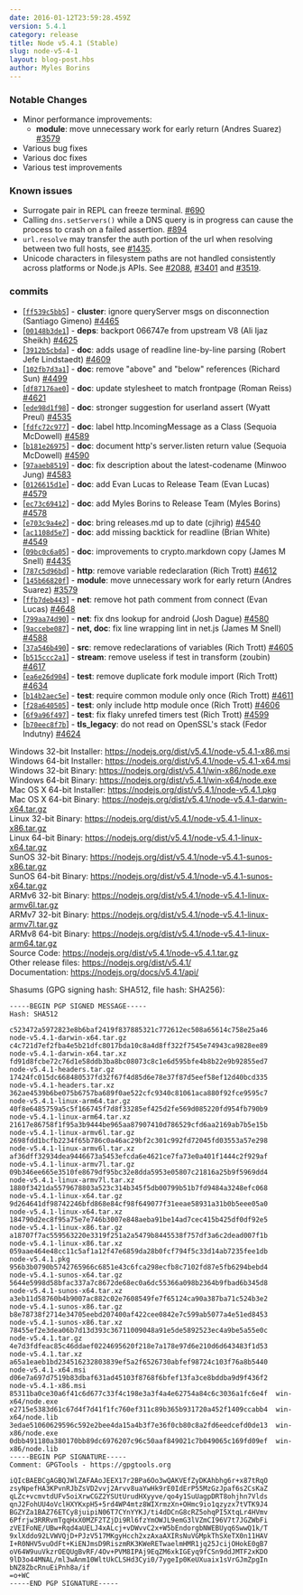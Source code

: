 ```yaml
---
date: 2016-01-12T23:59:28.459Z
version: 5.4.1
category: release
title: Node v5.4.1 (Stable)
slug: node-v5-4-1
layout: blog-post.hbs
author: Myles Borins
---
```


### Notable Changes

* Minor performance improvements:
  - **module**: move unnecessary work for early return (Andres Suarez) [#3579](https://github.com/nodejs/node/pull/3579)
* Various bug fixes
* Various doc fixes
* Various test improvements

### Known issues

* Surrogate pair in REPL can freeze terminal. [#690](https://github.com/nodejs/node/issues/690)
* Calling `dns.setServers()` while a DNS query is in progress can cause the process to crash on a failed assertion. [#894](https://github.com/nodejs/node/issues/894)
* `url.resolve` may transfer the auth portion of the url when resolving between two full hosts, see [#1435](https://github.com/nodejs/node/issues/1435).
* Unicode characters in filesystem paths are not handled consistently across platforms or Node.js APIs. See [#2088](https://github.com/nodejs/node/issues/2088), [#3401](https://github.com/nodejs/node/issues/3401) and [#3519](https://github.com/nodejs/node/issues/3519).

### commits

* [[`ff539c5bb5`](https://github.com/nodejs/node/commit/ff539c5bb5)] - **cluster**: ignore queryServer msgs on disconnection (Santiago Gimeno) [#4465](https://github.com/nodejs/node/pull/4465)
* [[`00148b3de1`](https://github.com/nodejs/node/commit/00148b3de1)] - **deps**: backport 066747e from upstream V8 (Ali Ijaz Sheikh) [#4625](https://github.com/nodejs/node/pull/4625)
* [[`3912b5cbda`](https://github.com/nodejs/node/commit/3912b5cbda)] - **doc**: adds usage of readline line-by-line parsing (Robert Jefe Lindstaedt) [#4609](https://github.com/nodejs/node/pull/4609)
* [[`102fb7d3a1`](https://github.com/nodejs/node/commit/102fb7d3a1)] - **doc**: remove "above" and "below" references (Richard Sun) [#4499](https://github.com/nodejs/node/pull/4499)
* [[`df87176ae0`](https://github.com/nodejs/node/commit/df87176ae0)] - **doc**: update stylesheet to match frontpage (Roman Reiss) [#4621](https://github.com/nodejs/node/pull/4621)
* [[`ede98d1f98`](https://github.com/nodejs/node/commit/ede98d1f98)] - **doc**: stronger suggestion for userland assert (Wyatt Preul) [#4535](https://github.com/nodejs/node/pull/4535)
* [[`fdfc72c977`](https://github.com/nodejs/node/commit/fdfc72c977)] - **doc**: label http.IncomingMessage as a Class (Sequoia McDowell) [#4589](https://github.com/nodejs/node/pull/4589)
* [[`b181e26975`](https://github.com/nodejs/node/commit/b181e26975)] - **doc**: document http's server.listen return value (Sequoia McDowell) [#4590](https://github.com/nodejs/node/pull/4590)
* [[`97aaeb8519`](https://github.com/nodejs/node/commit/97aaeb8519)] - **doc**: fix description about the latest-codename (Minwoo Jung) [#4583](https://github.com/nodejs/node/pull/4583)
* [[`0126615d1e`](https://github.com/nodejs/node/commit/0126615d1e)] - **doc**: add Evan Lucas to Release Team (Evan Lucas) [#4579](https://github.com/nodejs/node/pull/4579)
* [[`ec73c69412`](https://github.com/nodejs/node/commit/ec73c69412)] - **doc**: add Myles Borins to Release Team (Myles Borins) [#4578](https://github.com/nodejs/node/pull/4578)
* [[`e703c9a4e2`](https://github.com/nodejs/node/commit/e703c9a4e2)] - **doc**: bring releases.md up to date (cjihrig) [#4540](https://github.com/nodejs/node/pull/4540)
* [[`ac1108d5e7`](https://github.com/nodejs/node/commit/ac1108d5e7)] - **doc**: add missing backtick for readline (Brian White) [#4549](https://github.com/nodejs/node/pull/4549)
* [[`09bc0c6a05`](https://github.com/nodejs/node/commit/09bc0c6a05)] - **doc**: improvements to crypto.markdown copy (James M Snell) [#4435](https://github.com/nodejs/node/pull/4435)
* [[`787c5d96bd`](https://github.com/nodejs/node/commit/787c5d96bd)] - **http**: remove variable redeclaration (Rich Trott) [#4612](https://github.com/nodejs/node/pull/4612)
* [[`145b66820f`](https://github.com/nodejs/node/commit/145b66820f)] - **module**: move unnecessary work for early return (Andres Suarez) [#3579](https://github.com/nodejs/node/pull/3579)
* [[`ffb7deb443`](https://github.com/nodejs/node/commit/ffb7deb443)] - **net**: remove hot path comment from connect (Evan Lucas) [#4648](https://github.com/nodejs/node/pull/4648)
* [[`799aa74d90`](https://github.com/nodejs/node/commit/799aa74d90)] - **net**: fix dns lookup for android (Josh Dague) [#4580](https://github.com/nodejs/node/pull/4580)
* [[`9accebe087`](https://github.com/nodejs/node/commit/9accebe087)] - **net, doc**: fix line wrapping lint in net.js (James M Snell) [#4588](https://github.com/nodejs/node/pull/4588)
* [[`37a546b490`](https://github.com/nodejs/node/commit/37a546b490)] - **src**: remove redeclarations of variables (Rich Trott) [#4605](https://github.com/nodejs/node/pull/4605)
* [[`b515ccc2a1`](https://github.com/nodejs/node/commit/b515ccc2a1)] - **stream**: remove useless if test in transform (zoubin) [#4617](https://github.com/nodejs/node/pull/4617)
* [[`ea6e26d904`](https://github.com/nodejs/node/commit/ea6e26d904)] - **test**: remove duplicate fork module import (Rich Trott) [#4634](https://github.com/nodejs/node/pull/4634)
* [[`b14b2aec5e`](https://github.com/nodejs/node/commit/b14b2aec5e)] - **test**: require common module only once (Rich Trott) [#4611](https://github.com/nodejs/node/pull/4611)
* [[`f28a640505`](https://github.com/nodejs/node/commit/f28a640505)] - **test**: only include http module once (Rich Trott) [#4606](https://github.com/nodejs/node/pull/4606)
* [[`6f9a96f497`](https://github.com/nodejs/node/commit/6f9a96f497)] - **test**: fix flaky unrefed timers test (Rich Trott) [#4599](https://github.com/nodejs/node/pull/4599)
* [[`b70eec8f7b`](https://github.com/nodejs/node/commit/b70eec8f7b)] - **tls_legacy**: do not read on OpenSSL's stack (Fedor Indutny) [#4624](https://github.com/nodejs/node/pull/4624)



Windows 32-bit Installer: https://nodejs.org/dist/v5.4.1/node-v5.4.1-x86.msi<br>
Windows 64-bit Installer: https://nodejs.org/dist/v5.4.1/node-v5.4.1-x64.msi<br>
Windows 32-bit Binary: https://nodejs.org/dist/v5.4.1/win-x86/node.exe<br>
Windows 64-bit Binary: https://nodejs.org/dist/v5.4.1/win-x64/node.exe<br>
Mac OS X 64-bit Installer: https://nodejs.org/dist/v5.4.1/node-v5.4.1.pkg<br>
Mac OS X 64-bit Binary: https://nodejs.org/dist/v5.4.1/node-v5.4.1-darwin-x64.tar.gz<br>
Linux 32-bit Binary: https://nodejs.org/dist/v5.4.1/node-v5.4.1-linux-x86.tar.gz<br>
Linux 64-bit Binary: https://nodejs.org/dist/v5.4.1/node-v5.4.1-linux-x64.tar.gz<br>
SunOS 32-bit Binary: https://nodejs.org/dist/v5.4.1/node-v5.4.1-sunos-x86.tar.gz<br>
SunOS 64-bit Binary: https://nodejs.org/dist/v5.4.1/node-v5.4.1-sunos-x64.tar.gz<br>
ARMv6 32-bit Binary: https://nodejs.org/dist/v5.4.1/node-v5.4.1-linux-armv6l.tar.gz<br>
ARMv7 32-bit Binary: https://nodejs.org/dist/v5.4.1/node-v5.4.1-linux-armv7l.tar.gz<br>
ARMv8 64-bit Binary: https://nodejs.org/dist/v5.4.1/node-v5.4.1-linux-arm64.tar.gz<br>
Source Code: https://nodejs.org/dist/v5.4.1/node-v5.4.1.tar.gz<br>
Other release files: https://nodejs.org/dist/v5.4.1/<br>
Documentation: https://nodejs.org/docs/v5.4.1/api/

Shasums (GPG signing hash: SHA512, file hash: SHA256):
```
-----BEGIN PGP SIGNED MESSAGE-----
Hash: SHA512

c523472a5972823e8b6baf2419f837885321c772612ec508a65614c758e25a46  node-v5.4.1-darwin-x64.tar.gz
c4c721d7ef2fba4e5b21dfc8017bda10c8a4d8ff322f7545e74943ca9828ee89  node-v5.4.1-darwin-x64.tar.xz
fd91d8fcbe72c76d1e58ddb3ba8bc08073c8c1e6d595bfe4b8b22e9b92855ed7  node-v5.4.1-headers.tar.gz
17424fc015dc668480537fd32f67f4d85d6e78e37f87d5eef58ef12d40bcd335  node-v5.4.1-headers.tar.xz
362ae4539b6be075b6757ba689f0ae522cfc9340c81061aca880f92fce9595c7  node-v5.4.1-linux-arm64.tar.gz
40f8e6485759a5c5f166745f7d8f33285ef425d2fe569d085220fd954fb790b9  node-v5.4.1-linux-arm64.tar.xz
21617e86758f1f95a3b9444be965aa87907410d786529cfd6aa2169ab7b5e15b  node-v5.4.1-linux-armv6l.tar.gz
2698fdd1bcfb2234f65b786c0a46ac29bf2c301c992fd72045fd03553a57e298  node-v5.4.1-linux-armv6l.tar.xz
af36dff32934dea9446673a5453efcda6e4621ce7fa73e0a401f1444c2f929af  node-v5.4.1-linux-armv7l.tar.gz
09b346ee665e3510fe8679df95bc32e8dda5953e05807c21816a25b9f5969dd4  node-v5.4.1-linux-armv7l.tar.xz
1880f3421da5579678803a523c314b345f5db00799b51b7fd9484a3248efc068  node-v5.4.1-linux-x64.tar.gz
9d264641df98742246bfd868e84cf98f649077f31eeae58931a31b0b5eee05a0  node-v5.4.1-linux-x64.tar.xz
184790d2ec8f95a75e7e746b3007e848aeba91be14ad7cec415b425df0df92e5  node-v5.4.1-linux-x86.tar.gz
a18707f7ac559563220e3319f251a2a5479b8445538f757df3a6c2dead007f1b  node-v5.4.1-linux-x86.tar.xz
059aae464e48cc11c5af1a12f47e6859da28b0fcf794f5c33d14ab7235fee1db  node-v5.4.1.pkg
956b3b0790b5742765966c6851e43c6fca298ecfb8c7102fd87e5fb6294bebd4  node-v5.4.1-sunos-x64.tar.gz
5644e5998d58bfac337a7c8672de68ec0a6dc55366a098b2364b9fbad6b345d8  node-v5.4.1-sunos-x64.tar.xz
a3eb11d58760b4b9007ac882c02e7608549fe7f65124ca90a387ba71c524b3e2  node-v5.4.1-sunos-x86.tar.gz
b8e78738f2714e34705eebd207400af422cee0842e7c599ab5077a4e51ed8453  node-v5.4.1-sunos-x86.tar.xz
78455ef2e3dea06b7d13d393c36711009048a91e5de5892523ec4a9be5a55e0c  node-v5.4.1.tar.gz
4e7d3fdfeac85c46ddaef0224695620f218e7a178e97d6e210d6d643483f1d53  node-v5.4.1.tar.xz
a65a1eaeb1bd234516232803839ef5a2f6526730abfef98724c103f76a8b5440  node-v5.4.1-x64.msi
d06e7a697d7519b83dbaf631ad45103f8768f6bfef13fa3ce8bddba9d9f436f2  node-v5.4.1-x86.msi
85311ba0ce30a6f41c6d677c33f4c198e3a3f4a4e62754a84c6c3036a1fc6e4f  win-x64/node.exe
e2715e5383d61c67d4f7d41f1fc760ef311c89b365b931720a452f1409ccabb4  win-x64/node.lib
3edae51060629596c592e2bee4da15a4b3f7e36f0cb80c8a2fd6eedcefd0de13  win-x86/node.exe
0dbb491180a380170bb89dc6976207c96c50aaf849021c7b049065c169fd09ef  win-x86/node.lib
-----BEGIN PGP SIGNATURE-----
Comment: GPGTools - https://gpgtools.org

iQIcBAEBCgAGBQJWlZAFAAoJEEX17r2BPa6Oo3wQAKVEfZyDKAhbhg6r+x87tRqO
zsyNpefHA3KPvnRJbZsVD2vvj2Arvv8uaYwHk9rE0IdErP55MzGzJpaf6s2CsKaZ
qLZc+vcmvtdUFv5oiXrwCGZ2YSUtUrudHXyyve/qo4y1SuUagpDRT8ohjhn7Vlds
qnJ2FohUU4oVclHXYKxpH5+5rd4WP4mtz8WIXrmzXn+OHmc9io1qzyzx7tVTK9J4
BGZYZa1BAZ76ETCy8juipiN06T7CYnYYKJ/ti4dDCnG8cRZ5ohqPI5XtqLr4HVmv
6Pfrjw3RRRvmTgqHxX0MZF2TZjDi9Rl6fzYmOWJL9emG3lVZmCI96V7t7JGZWbFi
zVEIFoNE/UBw+Rqd4aUELJ4xALcj+vDWvvC2x+W5bEndorgbNWEBUyq6SwwQ1k/T
9xlXddo92LVWVQjD+PJzV517MKgyHcch2xzAxaAXIRsNuVGMpkThSXeTX0n11HAV
I+R0NHV5vuOdFt+KiENJmsD9RiszmRK3KWeRETwaelmHMR1jq25JcijOHokE0gB7
oV64W9uuVkzrOEQUgBvRF/4Ov+PVM8IPAj9EqZM6xkIGEyq9fCSn9ddJMTF2xKDO
9lD3o44MNAL/ml3wAnm10WltUkCLSHd3Cyi0/7ygeIp0KeUXuaix1sVrGJmZpgIn
bNZ8ZbcRnuEiPnh8a/if
=o+WC
-----END PGP SIGNATURE-----

```
